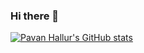 ### Hi there 👋
[![Pavan Hallur's GitHub stats](https://github-readme-stats.vercel.app/api?username=pavan-hallur)](https://github.com/pavan-hallur/github-readme-stats)
<!--
**pavanhr-tech/pavanhr-tech** is a ✨ _special_ ✨ repository because its `README.md` (this file) appears on your GitHub profile.

Here are some ideas to get you started:

- 🔭 I’m currently working on ...
- 🌱 I’m currently learning ...
- 👯 I’m looking to collaborate on ...
- 🤔 I’m looking for help with ...
- 💬 Ask me about ...
- 📫 How to reach me: ...
- 😄 Pronouns: ...
- ⚡ Fun fact: ...
-->
